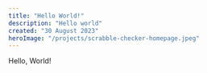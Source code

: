 ```yaml
---
title: "Hello World!"
description: "Hello world"
created: "30 August 2023"
heroImage: "/projects/scrabble-checker-homepage.jpeg"
---
```


Hello, World!